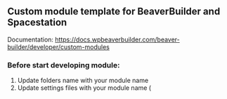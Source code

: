## Custom module template for BeaverBuilder and Spacestation
Documentation: https://docs.wpbeaverbuilder.com/beaver-builder/developer/custom-modules
### Before start developing module:
1. Update folders name with your module name
2. Update settings files with your module name (
